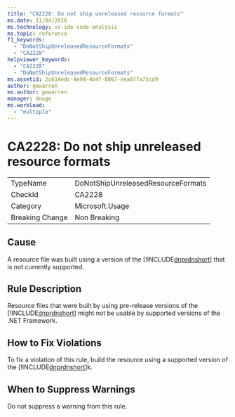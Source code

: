 ```yaml
---
title: "CA2228: Do not ship unreleased resource formats"
ms.date: 11/04/2016
ms.technology: vs-ide-code-analysis
ms.topic: reference
f1_keywords:
  - "DoNotShipUnreleasedResourceFormats"
  - "CA2228"
helpviewer_keywords:
  - "CA2228"
  - "DoNotShipUnreleasedResourceFormats"
ms.assetid: 2c614edc-4e94-4b4f-8067-eea677a75cd9
author: gewarren
ms.author: gewarren
manager: douge
ms.workload:
  - "multiple"
---
```

# CA2228: Do not ship unreleased resource formats
|||
|-|-|
|TypeName|DoNotShipUnreleasedResourceFormats|
|CheckId|CA2228|
|Category|Microsoft.Usage|
|Breaking Change|Non Breaking|

## Cause
 A resource file was built using a version of the [!INCLUDE[dnprdnshort](../code-quality/includes/dnprdnshort_md.md)] that is not currently supported.

## Rule Description
 Resource files that were built by using pre-release versions of the [!INCLUDE[dnprdnshort](../code-quality/includes/dnprdnshort_md.md)] might not be usable by supported versions of the .NET Framework.

## How to Fix Violations
 To fix a violation of this rule, build the resource using a supported version of the [!INCLUDE[dnprdnshort](../code-quality/includes/dnprdnshort_md.md)]k.

## When to Suppress Warnings
 Do not suppress a warning from this rule.
